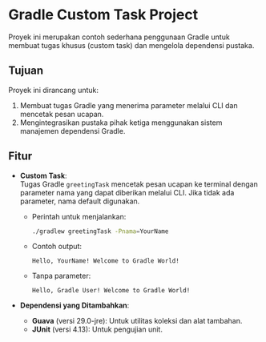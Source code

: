 # Gradle Custom Task Project  

Proyek ini merupakan contoh sederhana penggunaan Gradle untuk membuat tugas khusus (custom task) dan mengelola dependensi pustaka.  

## Tujuan  
Proyek ini dirancang untuk:  
1. Membuat tugas Gradle yang menerima parameter melalui CLI dan mencetak pesan ucapan.  
2. Mengintegrasikan pustaka pihak ketiga menggunakan sistem manajemen dependensi Gradle.  

## Fitur  
- **Custom Task**:  
  Tugas Gradle `greetingTask` mencetak pesan ucapan ke terminal dengan parameter nama yang dapat diberikan melalui CLI. Jika tidak ada parameter, nama default digunakan.  
  - Perintah untuk menjalankan:  
    ```bash
    ./gradlew greetingTask -Pnama=YourName
    ```
  - Contoh output:  
    ```
    Hello, YourName! Welcome to Gradle World!
    ```
  - Tanpa parameter:  
    ```
    Hello, Gradle User! Welcome to Gradle World!
    ```

- **Dependensi yang Ditambahkan**:  
  - **Guava** (versi 29.0-jre): Untuk utilitas koleksi dan alat tambahan.  
  - **JUnit** (versi 4.13): Untuk pengujian unit.
